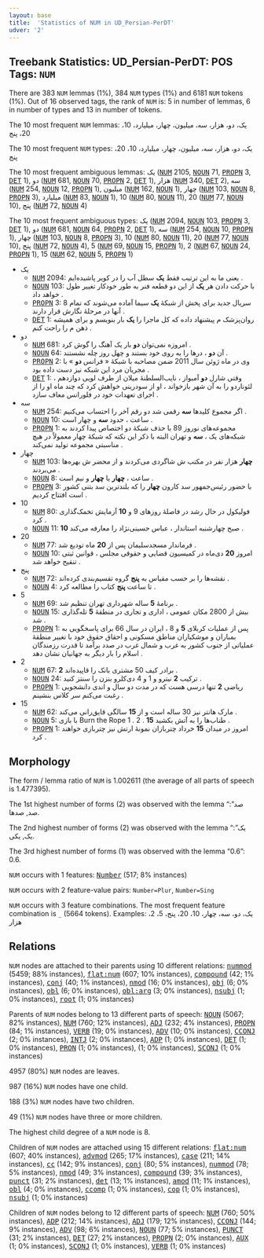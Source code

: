 ```yaml
---
layout: base
title:  'Statistics of NUM in UD_Persian-PerDT'
udver: '2'
---
```


## Treebank Statistics: UD_Persian-PerDT: POS Tags: `NUM`

There are 383 `NUM` lemmas (1%), 384 `NUM` types (1%) and 6181 `NUM` tokens (1%).
Out of 16 observed tags, the rank of `NUM` is: 5 in number of lemmas, 6 in number of types and 13 in number of tokens.

The 10 most frequent `NUM` lemmas: یک، دو، هزار، سه، میلیون، چهار، میلیارد، 10، 20، پنج

The 10 most frequent `NUM` types:  یک، دو، هزار، سه، میلیون، چهار، میلیارد، 10، 20، پنج

The 10 most frequent ambiguous lemmas: یک (<tt><a href="fa_perdt-pos-NUM.html">NUM</a></tt> 2105, <tt><a href="fa_perdt-pos-NOUN.html">NOUN</a></tt> 71, <tt><a href="fa_perdt-pos-PROPN.html">PROPN</a></tt> 3, <tt><a href="fa_perdt-pos-DET.html">DET</a></tt> 1), دو (<tt><a href="fa_perdt-pos-NUM.html">NUM</a></tt> 681, <tt><a href="fa_perdt-pos-NOUN.html">NOUN</a></tt> 70, <tt><a href="fa_perdt-pos-PROPN.html">PROPN</a></tt> 2, <tt><a href="fa_perdt-pos-DET.html">DET</a></tt> 1), هزار (<tt><a href="fa_perdt-pos-NUM.html">NUM</a></tt> 340, <tt><a href="fa_perdt-pos-DET.html">DET</a></tt> 2), سه (<tt><a href="fa_perdt-pos-NUM.html">NUM</a></tt> 254, <tt><a href="fa_perdt-pos-NOUN.html">NOUN</a></tt> 12, <tt><a href="fa_perdt-pos-PROPN.html">PROPN</a></tt> 1), میلیون (<tt><a href="fa_perdt-pos-NUM.html">NUM</a></tt> 162, <tt><a href="fa_perdt-pos-NOUN.html">NOUN</a></tt> 1), چهار (<tt><a href="fa_perdt-pos-NUM.html">NUM</a></tt> 103, <tt><a href="fa_perdt-pos-NOUN.html">NOUN</a></tt> 8, <tt><a href="fa_perdt-pos-PROPN.html">PROPN</a></tt> 3), میلیارد (<tt><a href="fa_perdt-pos-NUM.html">NUM</a></tt> 83, <tt><a href="fa_perdt-pos-NOUN.html">NOUN</a></tt> 1), 10 (<tt><a href="fa_perdt-pos-NUM.html">NUM</a></tt> 80, <tt><a href="fa_perdt-pos-NOUN.html">NOUN</a></tt> 11), 20 (<tt><a href="fa_perdt-pos-NUM.html">NUM</a></tt> 77, <tt><a href="fa_perdt-pos-NOUN.html">NOUN</a></tt> 10), پنج (<tt><a href="fa_perdt-pos-NUM.html">NUM</a></tt> 72, <tt><a href="fa_perdt-pos-NOUN.html">NOUN</a></tt> 4)

The 10 most frequent ambiguous types:  یک (<tt><a href="fa_perdt-pos-NUM.html">NUM</a></tt> 2094, <tt><a href="fa_perdt-pos-NOUN.html">NOUN</a></tt> 103, <tt><a href="fa_perdt-pos-PROPN.html">PROPN</a></tt> 3, <tt><a href="fa_perdt-pos-DET.html">DET</a></tt> 1), دو (<tt><a href="fa_perdt-pos-NUM.html">NUM</a></tt> 681, <tt><a href="fa_perdt-pos-NOUN.html">NOUN</a></tt> 64, <tt><a href="fa_perdt-pos-PROPN.html">PROPN</a></tt> 2, <tt><a href="fa_perdt-pos-DET.html">DET</a></tt> 1), سه (<tt><a href="fa_perdt-pos-NUM.html">NUM</a></tt> 254, <tt><a href="fa_perdt-pos-NOUN.html">NOUN</a></tt> 10, <tt><a href="fa_perdt-pos-PROPN.html">PROPN</a></tt> 1), چهار (<tt><a href="fa_perdt-pos-NUM.html">NUM</a></tt> 103, <tt><a href="fa_perdt-pos-NOUN.html">NOUN</a></tt> 8, <tt><a href="fa_perdt-pos-PROPN.html">PROPN</a></tt> 3), 10 (<tt><a href="fa_perdt-pos-NUM.html">NUM</a></tt> 80, <tt><a href="fa_perdt-pos-NOUN.html">NOUN</a></tt> 11), 20 (<tt><a href="fa_perdt-pos-NUM.html">NUM</a></tt> 77, <tt><a href="fa_perdt-pos-NOUN.html">NOUN</a></tt> 10), پنج (<tt><a href="fa_perdt-pos-NUM.html">NUM</a></tt> 72, <tt><a href="fa_perdt-pos-NOUN.html">NOUN</a></tt> 4), 5 (<tt><a href="fa_perdt-pos-NUM.html">NUM</a></tt> 69, <tt><a href="fa_perdt-pos-NOUN.html">NOUN</a></tt> 15, <tt><a href="fa_perdt-pos-PROPN.html">PROPN</a></tt> 1), 2 (<tt><a href="fa_perdt-pos-NUM.html">NUM</a></tt> 67, <tt><a href="fa_perdt-pos-NOUN.html">NOUN</a></tt> 24, <tt><a href="fa_perdt-pos-PROPN.html">PROPN</a></tt> 1), 15 (<tt><a href="fa_perdt-pos-NUM.html">NUM</a></tt> 62, <tt><a href="fa_perdt-pos-NOUN.html">NOUN</a></tt> 5, <tt><a href="fa_perdt-pos-PROPN.html">PROPN</a></tt> 1)


* یک
  * <tt><a href="fa_perdt-pos-NUM.html">NUM</a></tt> 2094: یعنی ما به این ترتیب فقط <b>یک</b> سطل آب را در کویر پاشیده‌ایم .
  * <tt><a href="fa_perdt-pos-NOUN.html">NOUN</a></tt> 103: با حرکت دادن هر <b>یک</b> از این دو قطعه فنر به طور خودکار تغییر طول خواهد داد .
  * <tt><a href="fa_perdt-pos-PROPN.html">PROPN</a></tt> 3: 8 سریال جدید برای پخش از شبکهٔ <b>یک</b> سیما آماده می‌شوند که تمام آنها در مرحلهٔ نگارش قرار دارند .
  * <tt><a href="fa_perdt-pos-DET.html">DET</a></tt> 1: روان‌پزشک م پیشنهاد داده که کل ماجرا را <b>یک</b> بار بنویسم و برای همیشه ذهن م را راحت کنم .
* دو
  * <tt><a href="fa_perdt-pos-NUM.html">NUM</a></tt> 681: امروزه نمی‌توان <b>دو</b> بار یک آهنگ را گوش کرد .
  * <tt><a href="fa_perdt-pos-NOUN.html">NOUN</a></tt> 64: آن <b>دو</b> ، درها را به روی خود بستند و چهل روز چله نشستند .
  * <tt><a href="fa_perdt-pos-PROPN.html">PROPN</a></tt> 2: وی در ماه ژوئن سال 2011 ضمن مصاحبه با شبکهٔ « فرانس <b>دو</b> » با مجریان مرد این شبکه نیز دست داده بود .
  * <tt><a href="fa_perdt-pos-DET.html">DET</a></tt> 1: وقتی شارل <b>دو</b> آمبواز ، نایب‌السلطنهٔ میلان از طرف لویی دوازدهم ، لئوناردو را به آن شهر بازخواند ، او از سودرینی خواهش کرد که چند ماه او را از اجرای تعهدات خود در فلورانس معاف سازد .
* سه
  * <tt><a href="fa_perdt-pos-NUM.html">NUM</a></tt> 254: اگر مجموع کلیدها <b>سه</b> رقمی شد دو رقم آخر را احتساب می‌کنیم .
  * <tt><a href="fa_perdt-pos-NOUN.html">NOUN</a></tt> 10: ساعت ، حدود <b>سه</b> و چهار است .
  * <tt><a href="fa_perdt-pos-PROPN.html">PROPN</a></tt> 1: مجموعه‌های نوروز 89 با حذف شبکهٔ دو اختصاص پیدا کردند به شبکه‌های یک ، <b>سه</b> و تهران البته با ذکر این نکته که شبکهٔ چهار معمولاً در هیچ مناسبتی مجموعه تولید نمی‌کند .
* چهار
  * <tt><a href="fa_perdt-pos-NUM.html">NUM</a></tt> 103: <b>چهار</b> هزار نفر در مکتب ش شاگردی می‌کردند و از محضر ش بهره‌ها می‌بردند .
  * <tt><a href="fa_perdt-pos-NOUN.html">NOUN</a></tt> 8: ساعت ، <b>چهار</b> یا <b>چهار</b> و نیم است .
  * <tt><a href="fa_perdt-pos-PROPN.html">PROPN</a></tt> 3: با حضور رئیس‌جمهور سد کارون <b>چهار</b> را که بلندترین سد بتنی کشور است افتتاح کردیم .
* 10
  * <tt><a href="fa_perdt-pos-NUM.html">NUM</a></tt> 80: فولیکول در حال رشد در فاصلهٔ روزهای 9 و <b>10</b> آزمایش تخمک‌گذاری کرد .
  * <tt><a href="fa_perdt-pos-NOUN.html">NOUN</a></tt> 11: <b>10</b> صبح چهارشنبه استاندار ، عباس حسینی‌نژاد را معارفه می‌کند .
* 20
  * <tt><a href="fa_perdt-pos-NUM.html">NUM</a></tt> 77: فرماندار مسجدسلیمان پس از <b>20</b> ماه تودیع شد .
  * <tt><a href="fa_perdt-pos-NOUN.html">NOUN</a></tt> 10: امروز <b>20</b> دی‌ماه در کمیسیون قضایی و حقوقی مجلس ، قوانین ثبتی تنقیح خواهد شد .
* پنج
  * <tt><a href="fa_perdt-pos-NUM.html">NUM</a></tt> 72: نقشه‌ها را بر حسب مقیاس به <b>پنج</b> گروه تقسیم‌بندی کرده‌اند .
  * <tt><a href="fa_perdt-pos-NOUN.html">NOUN</a></tt> 4: تا ساعت <b>پنج</b> کتاب را مطالعه کرد .
* 5
  * <tt><a href="fa_perdt-pos-NUM.html">NUM</a></tt> 69: برنامهٔ <b>5</b> ساله شهرداری تهران تنظیم شد .
  * <tt><a href="fa_perdt-pos-NOUN.html">NOUN</a></tt> 15: بیش از 2800 مکان عمومی ، اداری و تجاری در منطقهٔ <b>5</b> تله‌گذاری شد .
  * <tt><a href="fa_perdt-pos-PROPN.html">PROPN</a></tt> 1: پس از عملیات کربلای <b>5</b> و 8 ، ایران در سال 66 برای پاسخگویی به بمباران و موشکباران مناطق مسکونی و احقاق حقوق خود با تغییر منطقهٔ عملیاتی از جنوب کشور به غرب و شمال غرب در صدد برآمد تا قدرت رزمندگان اسلام را بار دیگر به جهانیان نشان دهد .
* 2
  * <tt><a href="fa_perdt-pos-NUM.html">NUM</a></tt> 67: <b>2</b> برادر کیف 50 مشتری بانک را قاپیده‌اند .
  * <tt><a href="fa_perdt-pos-NOUN.html">NOUN</a></tt> 24: ترکیب <b>2</b> نیترو و 1 و 4 دی‌کلرو بنزن را سنتز کنید .
  * <tt><a href="fa_perdt-pos-PROPN.html">PROPN</a></tt> 1: ریاضی <b>2</b> تنها درسی هست که در مدت دو سال و اندی دانشجویی رغبت می‌کنم سر کلاس بنشینم .
* 15
  * <tt><a href="fa_perdt-pos-NUM.html">NUM</a></tt> 62: مارک هانتر نیز 30 ساله است و از <b>15</b> سالگی قایق‌رانی می‌کند .
  * <tt><a href="fa_perdt-pos-NOUN.html">NOUN</a></tt> 5: با بازی Burn the Rope 1 . 2 . <b>15</b> طناب‌ها را به آتش بکشید .
  * <tt><a href="fa_perdt-pos-PROPN.html">PROPN</a></tt> 1: امروز در میدان <b>15</b> خرداد چتربازان نمونهٔ ارتش نیز چتربازی خواهند کرد .

## Morphology

The form / lemma ratio of `NUM` is 1.002611 (the average of all parts of speech is 1.477395).

The 1st highest number of forms (2) was observed with the lemma “صد”: صد, صدها.

The 2nd highest number of forms (2) was observed with the lemma “یک”: یک, یکی.

The 3rd highest number of forms (1) was observed with the lemma “0.6”: 0.6.

`NUM` occurs with 1 features: <tt><a href="fa_perdt-feat-Number.html">Number</a></tt> (517; 8% instances)

`NUM` occurs with 2 feature-value pairs: `Number=Plur`, `Number=Sing`

`NUM` occurs with 3 feature combinations.
The most frequent feature combination is `_` (5664 tokens).
Examples: یک، دو، سه، چهار، 10، 20، پنج، 5، 2، هزار


## Relations

`NUM` nodes are attached to their parents using 10 different relations: <tt><a href="fa_perdt-dep-nummod.html">nummod</a></tt> (5459; 88% instances), <tt><a href="fa_perdt-dep-flat-num.html">flat:num</a></tt> (607; 10% instances), <tt><a href="fa_perdt-dep-compound.html">compound</a></tt> (42; 1% instances), <tt><a href="fa_perdt-dep-conj.html">conj</a></tt> (40; 1% instances), <tt><a href="fa_perdt-dep-nmod.html">nmod</a></tt> (16; 0% instances), <tt><a href="fa_perdt-dep-obj.html">obj</a></tt> (6; 0% instances), <tt><a href="fa_perdt-dep-obl.html">obl</a></tt> (6; 0% instances), <tt><a href="fa_perdt-dep-obl-arg.html">obl:arg</a></tt> (3; 0% instances), <tt><a href="fa_perdt-dep-nsubj.html">nsubj</a></tt> (1; 0% instances), <tt><a href="fa_perdt-dep-root.html">root</a></tt> (1; 0% instances)

Parents of `NUM` nodes belong to 13 different parts of speech: <tt><a href="fa_perdt-pos-NOUN.html">NOUN</a></tt> (5067; 82% instances), <tt><a href="fa_perdt-pos-NUM.html">NUM</a></tt> (760; 12% instances), <tt><a href="fa_perdt-pos-ADJ.html">ADJ</a></tt> (232; 4% instances), <tt><a href="fa_perdt-pos-PROPN.html">PROPN</a></tt> (84; 1% instances), <tt><a href="fa_perdt-pos-VERB.html">VERB</a></tt> (19; 0% instances), <tt><a href="fa_perdt-pos-ADV.html">ADV</a></tt> (10; 0% instances), <tt><a href="fa_perdt-pos-CCONJ.html">CCONJ</a></tt> (2; 0% instances), <tt><a href="fa_perdt-pos-INTJ.html">INTJ</a></tt> (2; 0% instances), <tt><a href="fa_perdt-pos-ADP.html">ADP</a></tt> (1; 0% instances), <tt><a href="fa_perdt-pos-DET.html">DET</a></tt> (1; 0% instances), <tt><a href="fa_perdt-pos-PRON.html">PRON</a></tt> (1; 0% instances),  (1; 0% instances), <tt><a href="fa_perdt-pos-SCONJ.html">SCONJ</a></tt> (1; 0% instances)

4957 (80%) `NUM` nodes are leaves.

987 (16%) `NUM` nodes have one child.

188 (3%) `NUM` nodes have two children.

49 (1%) `NUM` nodes have three or more children.

The highest child degree of a `NUM` node is 8.

Children of `NUM` nodes are attached using 15 different relations: <tt><a href="fa_perdt-dep-flat-num.html">flat:num</a></tt> (607; 40% instances), <tt><a href="fa_perdt-dep-advmod.html">advmod</a></tt> (265; 17% instances), <tt><a href="fa_perdt-dep-case.html">case</a></tt> (211; 14% instances), <tt><a href="fa_perdt-dep-cc.html">cc</a></tt> (142; 9% instances), <tt><a href="fa_perdt-dep-conj.html">conj</a></tt> (80; 5% instances), <tt><a href="fa_perdt-dep-nummod.html">nummod</a></tt> (78; 5% instances), <tt><a href="fa_perdt-dep-nmod.html">nmod</a></tt> (49; 3% instances), <tt><a href="fa_perdt-dep-compound.html">compound</a></tt> (39; 3% instances), <tt><a href="fa_perdt-dep-punct.html">punct</a></tt> (31; 2% instances), <tt><a href="fa_perdt-dep-det.html">det</a></tt> (13; 1% instances), <tt><a href="fa_perdt-dep-amod.html">amod</a></tt> (11; 1% instances), <tt><a href="fa_perdt-dep-obl.html">obl</a></tt> (4; 0% instances), <tt><a href="fa_perdt-dep-ccomp.html">ccomp</a></tt> (1; 0% instances), <tt><a href="fa_perdt-dep-cop.html">cop</a></tt> (1; 0% instances), <tt><a href="fa_perdt-dep-nsubj.html">nsubj</a></tt> (1; 0% instances)

Children of `NUM` nodes belong to 12 different parts of speech: <tt><a href="fa_perdt-pos-NUM.html">NUM</a></tt> (760; 50% instances), <tt><a href="fa_perdt-pos-ADP.html">ADP</a></tt> (212; 14% instances), <tt><a href="fa_perdt-pos-ADJ.html">ADJ</a></tt> (179; 12% instances), <tt><a href="fa_perdt-pos-CCONJ.html">CCONJ</a></tt> (144; 9% instances), <tt><a href="fa_perdt-pos-ADV.html">ADV</a></tt> (98; 6% instances), <tt><a href="fa_perdt-pos-NOUN.html">NOUN</a></tt> (77; 5% instances), <tt><a href="fa_perdt-pos-PUNCT.html">PUNCT</a></tt> (31; 2% instances), <tt><a href="fa_perdt-pos-DET.html">DET</a></tt> (27; 2% instances), <tt><a href="fa_perdt-pos-PROPN.html">PROPN</a></tt> (2; 0% instances), <tt><a href="fa_perdt-pos-AUX.html">AUX</a></tt> (1; 0% instances), <tt><a href="fa_perdt-pos-SCONJ.html">SCONJ</a></tt> (1; 0% instances), <tt><a href="fa_perdt-pos-VERB.html">VERB</a></tt> (1; 0% instances)

